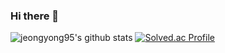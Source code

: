 ### Hi there 👋
![jeongyong95's github stats](https://github-readme-stats.vercel.app/api?username=jeongyong95&show_icons=true)
[![Solved.ac Profile](http://mazassumnida.wtf/api/v2/generate_badge?boj=jeongyong95)](https://solved.ac/jeongyong95/)
<!--
**jeongyong95/jeongyong95** is a ✨ _special_ ✨ repository because its `README.md` (this file) appears on your GitHub profile.

Here are some ideas to get you started:

- 🔭 I’m currently working on ...
- 🌱 I’m currently learning ...
- 👯 I’m looking to collaborate on ...
- 🤔 I’m looking for help with ...
- 💬 Ask me about ...
- 📫 How to reach me: ...
- 😄 Pronouns: ...
- ⚡ Fun fact: ...
-->
